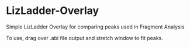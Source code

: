 # LizLadder-Overlay
Simple LizLadder Overlay for comparing peaks used in Fragment Analysis

To use, drag over .abi file output and stretch window to fit peaks.
